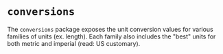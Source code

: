 # `conversions`

The `conversions` package exposes the unit conversion values for various families of units (ex. length).
Each family also includes the "best" units for both metric and imperial (read: US customary).
